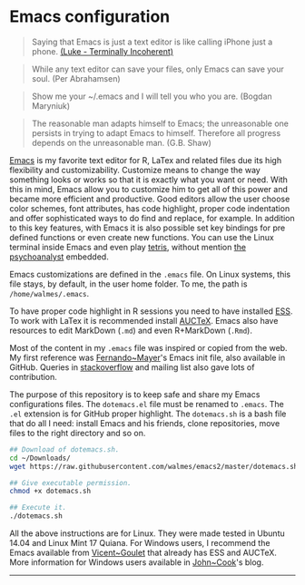 # Emacs configuration

> Saying that Emacs is just a text editor is like calling iPhone just a
> phone. [(Luke - Terminally Incoherent)](http://www.terminally-incoherent.com/blog/2007/12/13/emacs-with-auctex-as-a-latex-ide/)

> While any text editor can save your files, only Emacs can save your
> soul. (Per Abrahamsen)

> Show me your ~/.emacs and I will tell you who you are. (Bogdan
> Maryniuk)

> The reasonable man adapts himself to Emacs; the unreasonable one
> persists in trying to adapt Emacs to himself. Therefore all progress
> depends on the unreasonable man. (G.B. Shaw)

[Emacs](http://www.gnu.org/software/emacs/tour/) is my favorite text
editor for R, LaTex and related files due its high flexibility and
customizability. Customize means to change the way something looks or
works so that it is exactly what you want or need. With this in mind,
Emacs allow you to customize him to get all of this power and became
more efficient and productive. Good editors allow the user choose color
schemes, font attributes, has code highlight, proper code indentation
and offer sophisticated ways to do find and replace, for example. In
addition to this key features, with Emacs it is also possible set key
bindings for pre defined functions or even create new functions. You can
use the Linux terminal inside Emacs and even play
[tetris](http://www.youtube.com/watch?v=5A8knEALaIY), without mention
[the psychoanalyst](http://www.eeggs.com/items/49593.html) embedded.

Emacs customizations are defined in the `.emacs` file. On Linux systems,
this file stays, by default, in the user home folder. To me, the path is
`/home/walmes/.emacs`.

To have proper code highlight in R sessions you need to have installed
[ESS](http://ess.r-project.org/). To work with LaTex it is recommended
install [AUCTeX](http://www.gnu.org/software/auctex/). Emacs also have
resources to edit MarkDown (`.md`) and even R+MarkDown (`.Rmd`).

Most of the content in my `.emacs` file was inspired or copied from the
web. My first reference was
[Fernando~Mayer](https://github.com/fernandomayer/emacs-files)'s Emacs
init file, also available in GitHub. Queries in
[stackoverflow](http://stackoverflow.com/questions/tagged/emacs) and
mailing list also gave lots of contribution.

The purpose of this repository is to keep safe and share my Emacs
configurations files. The `dotemacs.el` file must be renamed to
`.emacs`. The `.el` extension is for GitHub proper highlight. The
`dotemacs.sh` is a bash file that do all I need: install Emacs and his
friends, clone repositories, move files to the right directory and so
on.

```bash
## Download of dotemacs.sh.
cd ~/Downloads/
wget https://raw.githubusercontent.com/walmes/emacs2/master/dotemacs.sh

## Give executable permission.
chmod +x dotemacs.sh

## Execute it.
./dotemacs.sh

```

All the above instructions are for Linux. They were made tested in
Ubuntu 14.04 and Linux Mint 17 Quiana. For Windows users, I recommend
the Emacs available from
[Vicent~Goulet](http://vgoulet.act.ulaval.ca/en/emacs/) that already has
ESS and AUCTeX. More information for Windows users available in
[John~Cook](http://www.johndcook.com/emacs_windows.html)'s blog.

---
